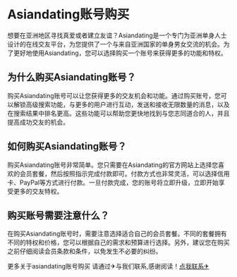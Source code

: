 # Asiandating账号购买

想要在亚洲地区寻找真爱或者建立友谊？Asiandating是一个专门为亚洲单身人士设计的在线交友平台，为您提供了一个与来自亚洲国家的单身男女交流的机会。为了更好地使用Asiandating，您可以选择购买一个账号来获得更多的功能和特权。

## 为什么购买Asiandating账号？

购买Asiandating账号可以让您获得更多的交友机会和功能。通过购买账号，您可以解锁高级搜索功能，与更多的用户进行互动，发送和接收无限数量的消息，以及在搜索结果中排名更高。这些功能可以帮助您更快地找到与您志同道合的人，并且提高成功交友的机会。

## 如何购买Asiandating账号？

购买Asiandating账号非常简单。您只需要在Asiandating的官方网站上选择您喜欢的会员套餐，然后按照指示完成付款即可。付款方式也非常灵活，可以选择信用卡、PayPal等方式进行付款。一旦付款完成，您的账号将立即升级，立即开始享受更多的交友特权。

## 购买账号需要注意什么？

在购买Asiandating账号时，需要注意选择适合自己的会员套餐。不同的套餐拥有不同的特权和价格，您可以根据自己的需求和预算进行选择。另外，建议您在购买之前仔细阅读会员条款和条件，以免发生不必要的纠纷。

更多关于asiandating账号购买 请通过✈与我们联系,感谢阅读！[点我联系✈](https://img.G208.com)